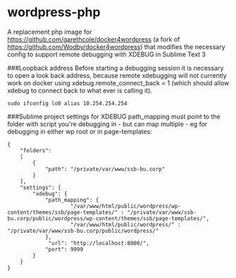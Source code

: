 # wordpress-php

A replacement php image for https://github.com/garethcole/docker4wordpress (a fork of https://github.com/Wodby/docker4wordpress) that modifies the necessary config to support remote debugging with XDEBUG in Sublime Text 3

###Loopback address
Before starting a debugging session it is necessary to open a look back address, because remote xdebugging will not currently work on docker using xdebug.remote_connect_back = 1 (which should allow xdebug to connect back to what ever is calling it).

```sudo ifconfig lo0 alias 10.254.254.254```


###Sublime project settings for XDEBUG
path_mapping must point to the folder with script you're debugging in - but can map multiple - eg for debugging in either wp root or in page-templates:
```
{
	"folders":
	[
		{
			"path": "/private/var/www/ssb-bu.corp"
		}
	],
    "settings": {
        "xdebug": {
            "path_mapping": {
                    "/var/www/html/public/wordpress/wp-content/themes/ssb/page-templates/" : "/private/var/www/ssb-bu.corp/public/wordpress/wp-content/themes/ssb/page-templates/",
                    "/var/www/html/public/wordpress/" : "/private/var/www/ssb-bu.corp/public/wordpress/"
            },
             "url": "http://localhost:8000/",
            "port": 9999
        }
    }
}
```
